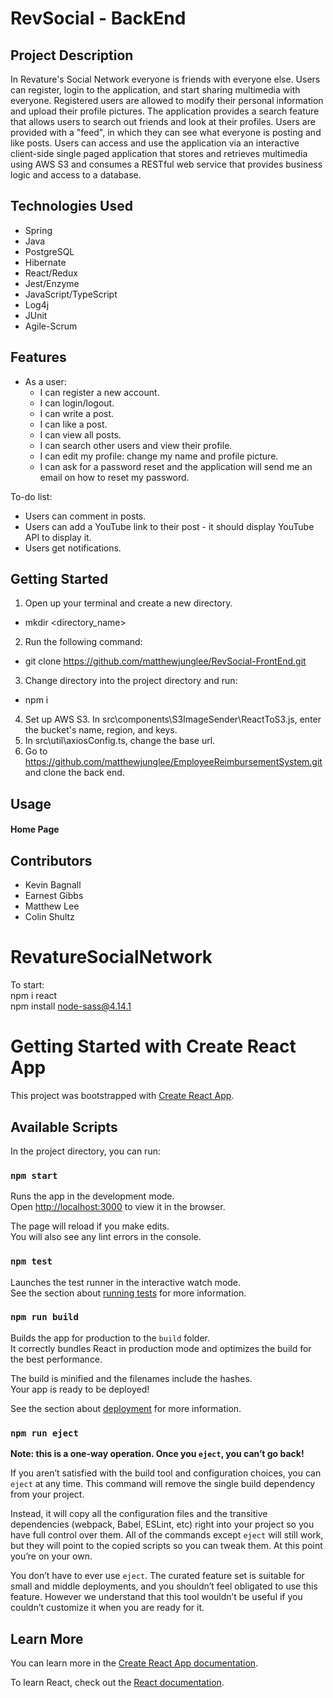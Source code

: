 # RevSocial - BackEnd

## Project Description

In Revature's Social Network everyone is friends with everyone else. Users can register, login to the application,
and start sharing multimedia with everyone. Registered users are allowed to modify their personal information and 
upload their profile pictures. The application provides a search feature that allows users to search out friends and 
look at their profiles. Users are provided with a "feed", in which they can see what everyone is posting and like posts. 
Users can access and use the application via an interactive client-side single paged application that stores and 
retrieves multimedia using AWS S3 and consumes a RESTful web service that provides business logic and access to a database.

## Technologies Used

* Spring
* Java
* PostgreSQL
* Hibernate
* React/Redux
* Jest/Enzyme
* JavaScript/TypeScript
* Log4j
* JUnit
* Agile-Scrum

## Features

 * As a user:
    * I can register a new account.
    * I can login/logout.
    * I can write a post.
    * I can like a post.
    * I can view all posts.
    * I can search other users and view their profile.
    * I can edit my profile: change my name and profile picture.
    * I can ask for a password reset and the application will send me an email on how to reset my password.

To-do list:
* Users can comment in posts.
* Users can add a YouTube link to their post - it should display YouTube API to display it.
* Users get notifications.

## Getting Started

1. Open up your terminal and create a new directory.
  - mkdir <directory_name>
2. Run the following command:
  - git clone https://github.com/matthewjunglee/RevSocial-FrontEnd.git
3. Change directory into the project directory and run:
  - npm i
4. Set up AWS S3. In src\components\S3ImageSender\ReactToS3.js, enter the bucket's name, region, and keys.
5. In src\util\axiosConfig.ts, change the base url.
6. Go to https://github.com/matthewjunglee/EmployeeReimbursementSystem.git and clone the back end.

## Usage

#### Home Page


## Contributors

* Kevin Bagnall
* Earnest Gibbs
* Matthew Lee
* Colin Shultz



# RevatureSocialNetwork
To start:\
npm i react\
npm install node-sass@4.14.1

# Getting Started with Create React App

This project was bootstrapped with [Create React App](https://github.com/facebook/create-react-app).

## Available Scripts

In the project directory, you can run:

### `npm start`

Runs the app in the development mode.\
Open [http://localhost:3000](http://localhost:3000) to view it in the browser.

The page will reload if you make edits.\
You will also see any lint errors in the console.

### `npm test`

Launches the test runner in the interactive watch mode.\
See the section about [running tests](https://facebook.github.io/create-react-app/docs/running-tests) for more information.

### `npm run build`

Builds the app for production to the `build` folder.\
It correctly bundles React in production mode and optimizes the build for the best performance.

The build is minified and the filenames include the hashes.\
Your app is ready to be deployed!

See the section about [deployment](https://facebook.github.io/create-react-app/docs/deployment) for more information.

### `npm run eject`

**Note: this is a one-way operation. Once you `eject`, you can’t go back!**

If you aren’t satisfied with the build tool and configuration choices, you can `eject` at any time. This command will remove the single build dependency from your project.

Instead, it will copy all the configuration files and the transitive dependencies (webpack, Babel, ESLint, etc) right into your project so you have full control over them. All of the commands except `eject` will still work, but they will point to the copied scripts so you can tweak them. At this point you’re on your own.

You don’t have to ever use `eject`. The curated feature set is suitable for small and middle deployments, and you shouldn’t feel obligated to use this feature. However we understand that this tool wouldn’t be useful if you couldn’t customize it when you are ready for it.

## Learn More

You can learn more in the [Create React App documentation](https://facebook.github.io/create-react-app/docs/getting-started).

To learn React, check out the [React documentation](https://reactjs.org/).
